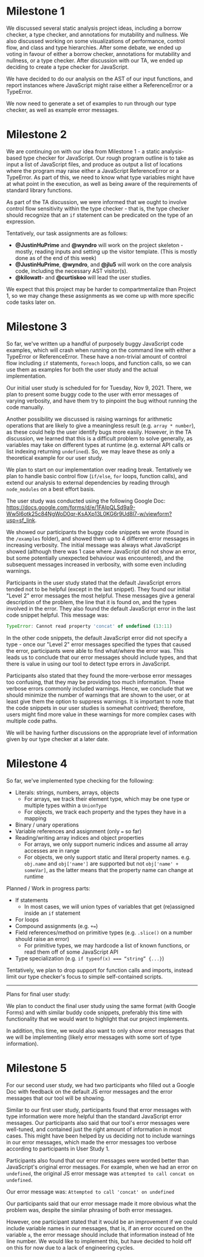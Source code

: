 # Milestone 1

We discussed several static analysis project ideas, including a borrow checker, a type checker, and annotations for mutability and nullness. We also discussed working on some visualizations of performance, control flow, and class and type hierarchies. After some debate, we ended up voting in favour of either a borrow checker, annotations for mutability and nullness, or a type checker. After discussion with our TA, we ended up deciding to create a type checker for JavaScript.

We have decided to do our analysis on the AST of our input functions, and report instances where JavaScript might raise either a ReferenceError or a TypeError.

We now need to generate a set of examples to run through our type checker, as well as example error messages.

# Milestone 2

We are continuing on with our idea from Milestone 1 - a static analysis-based type checker for JavaScript. Our rough program outline is to take as input a list of JavaScript files, and produce as output a list of locations where the program may raise either a JavaScript ReferenceError or a TypeError. As part of this, we need to know what type variables might have at what point in the execution, as well as being aware of the requirements of standard library functions.

As part of the TA discussion, we were informed that we ought to involve control flow sensitivity within the type checker - that is, the type checker should recognize that an `if` statement can be predicated on the type of an expression.

Tentatively, our task assignments are as follows:
- **@JustinHuPrime** and **@wyndro** will work on the project skeleton - mostly, reading inputs and setting up the visitor template. (This is mostly done as of the end of this week)
- **@JustinHuPrime**, **@wyndro**, and **@jlu5** will work on the core analysis code, including the necessary AST visitor(s).
- **@kilowatt-** and **@curtiskoo** will lead the user studies.

We expect that this project may be harder to compartmentalize than Project 1, so we may change these assignments as we come up with more specific code tasks later on.

# Milestone 3

So far, we've written up a handful of purposely buggy JavaScript code examples, which will crash when running on the command line with either a TypeError or ReferenceError. These have a non-trivial amount of control flow including `if` statements, `foreach` loops, and function calls, so we can use them as examples for both the user study and the actual implementation.

Our initial user study is scheduled for for Tuesday, Nov 9, 2021. There, we plan to present some buggy code to the user with error messages of varying verbosity, and have them try to pinpoint the bug without running the code manually.

Another possibility we discussed is raising warnings for arithmetic operations that are likely to give a meaningless result (e.g. `array * number`), as these could help the user identify bugs more easily. However, in the TA discussion, we learned that this is a difficult problem to solve generally, as variables may take on different types at runtime (e.g. external API calls or list indexing returning `undefined`). So, we may leave these as only a theoretical example for our user study.

We plan to start on our implementation over reading break. Tentatively we plan to handle basic control flow (`if/else`, `for` loops, function calls), and extend our analysis to external dependencies by reading through `node_modules` on a best effort basis.

The user study was conducted using the following Google Doc: https://docs.google.com/forms/d/e/1FAIpQLSd9a9-Ww5l6otk25c84NgWoD0qr-KsAXp13L0KG6r9Ud8l7-w/viewform?usp=sf_link.

We showed our participants the buggy code snippets we wrote (found in the `/examples` folder), and showed them up to 4 different error messages in increasing verbosity. The initial message was always what JavaScript showed (although there was 1 case where JavaScript did not show an error, but some potentially unexpected behaviour was encountered), and the subsequent messages increased in verbosity, with some even including warnings.

Participants in the user study stated that the default JavaScript errors tended not to be helpful (except in the last snippet). They found our initial "Level 2" error messages the most helpful. These messages give a general description of the problem, the line that it is found on, and the types involved in the error. They also found the default JavaScript error in the last code snippet helpful. This message was:

```js
TypeError: Cannot read property 'concat' of undefined (13:11)
```

In the other code snippets, the default JavaScript error did not specify a type - once our "Level 2" error messages specified the types that caused the error, participants were able to find what/where the error was. This leads us to conclude that our error messages should include types, and that there is value in using our tool to detect type errors in JavaScript.

Participants also stated that they found the more-verbose error messages too confusing, that they may be providing too much information. These verbose errors commonly included warnings. Hence, we conclude that we should minimize the number of warnings that are shown to the user, or at least give them the option to suppress warnings. It is important to note that the code snippets in our user studies is somewhat contrived; therefore, users might find more value in these warnings for more complex cases with multiple code paths.

We will be having further discussions on the appropriate level of information given by our type checker at a later date.

# Milestone 4

So far, we've implemented type checking for the following:

- Literals: strings, numbers, arrays, objects
  - For arrays, we track their element type, which may be one type or multiple types within a `UnionType`
  - For objects, we track each property and the types they have in a mapping
- Binary / unary operations
- Variable references and assignment (only `=` so far)
- Reading/writing array indices and object properties
  - For arrays, we only support numeric indices and assume all array accesses are in range
  - For objects, we only support static and literal property names. e.g. `obj.name` and `obj['name']` are supported but not `obj['name' + someVar]`, as the latter means that the property name can change at runtime

Planned / Work in progress parts:
- If statements
  - In most cases, we will union types of variables that get (re)assigned inside an `if` statement
- For loops
- Compound assignments (e.g. `+=`)
- Field references/method on primitive types (e.g. `.slice()` on a number should raise an error)
  - For primitive types, we may hardcode a list of known functions, or read them off of some JavaScript API
- Type specialization (e.g. `if typeof(x) === “string” {...}`)

Tentatively, we plan to drop support for function calls and imports, instead limit our type checker's focus to simple self-contained scripts.

---------------------

Plans for final user study:

We plan to conduct the final user study using the same format (with Google Forms) and with similar buddy code snippets, preferably this time with functionality that we would want to highlight that our project implements.

In addition, this time, we would also want to only show error messages that we will be implementing (likely error messages with some sort of type information).

# Milestone 5

For our second user study, we had two participants who filled out a Google Doc with feedback on the default JS error messages and the error messages that
our tool will be showing.

Similar to our first user study, participants found that error messages with type information were more helpful than the standard JavaScript
error messages. Our participants also said that our tool's error messages were well-tuned, and contained just the right amount of information in most cases. This might
have been helped by us deciding not to include warnings in our error messages, which made the error messages too verbose according to participants in User Study 1.

Participants also found that our error messages were worded better than JavaScript's original error messages. For example, when we had an error on `undefined`, the original JS error message was `attempted to call concat on undefined`. 

Our error message was: `Attempted to call 'concat' on undefined`

Our participants said that our error message made it more obvious what the problem was, despite the similar phrasing of
both error messages.

However, one participant stated that it would be an improvement if we could include variable names in our messages, that is,
if an error occured on the variable `a`, the error message should include that information instead of hte line number.
We would like to implement this, but have decided to hold off on this for now due to a lack of engineering cycles.
